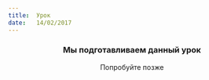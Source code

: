 ```yaml
---
title:  Урок
date:   14/02/2017
---
```


### <center>Мы подготавливаем данный урок</center>
<center>Попробуйте позже</center>